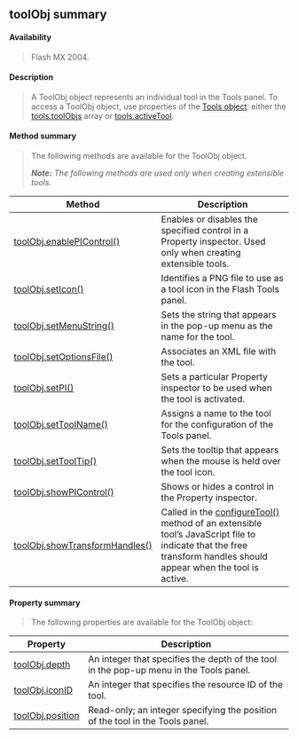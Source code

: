 ## toolObj summary

#### Availability

> Flash MX 2004.

#### Description

> A ToolObj object represents an individual tool in the Tools panel. To access a ToolObj object, use properties of the [Tools object](#_bookmark1104): either the [tools.toolObjs](#_bookmark1121) array or [tools.activeTool](#_bookmark1107).

#### Method summary

> The following methods are available for the ToolObj object.
>
> ***Note:** The following methods are used only when creating extensible tools.*

| **Method**                                       | **Description**                                                                                                                                                                 |
|--------------------------------------------------|---------------------------------------------------------------------------------------------------------------------------------------------------------------------------------|
| [toolObj.enablePIControl()](#_bookmark1092)      | Enables or disables the specified control in a Property inspector. Used only when creating extensible tools.                                                                    |
| [toolObj.setIcon()](#_bookmark1095)              | Identifies a PNG file to use as a tool icon in the Flash Tools panel.                                                                                                           |
| [toolObj.setMenuString()](#_bookmark1096)        | Sets the string that appears in the pop-up menu as the name for the tool.                                                                                                       |
| [toolObj.setOptionsFile()](#_bookmark1097)       | Associates an XML file with the tool.                                                                                                                                           |
| [toolObj.setPI()](#_bookmark1098)                | Sets a particular Property inspector to be used when the tool is activated.                                                                                                     |
| [toolObj.setToolName()](#_bookmark1099)          | Assigns a name to the tool for the configuration of the Tools panel.                                                                                                            |
| [toolObj.setToolTip()](#_bookmark1100)           | Sets the tooltip that appears when the mouse is held over the tool icon.                                                                                                        |
| [toolObj.showPIControl()](#_bookmark1101)        | Shows or hides a control in the Property inspector.                                                                                                                             |
| [toolObj.showTransformHandles()](#_bookmark1102) | Called in the [configureTool()](#_bookmark18) method of an extensible tool’s JavaScript file to indicate that the free transform handles should appear when the tool is active. |

#### Property summary

> The following properties are available for the ToolObj object:

| **Property**                       | **Description**                                                                        |
|------------------------------------|----------------------------------------------------------------------------------------|
| [toolObj.depth](#toolObj.depth)    | An integer that specifies the depth of the tool in the pop-up menu in the Tools panel. |
| [toolObj.iconID](#_bookmark1093)   | An integer that specifies the resource ID of the tool.                                 |
| [toolObj.position](#_bookmark1094) | Read-only; an integer specifying the position of the tool in the Tools panel.          |

<span id="toolObj.depth" class="anchor"></span>
